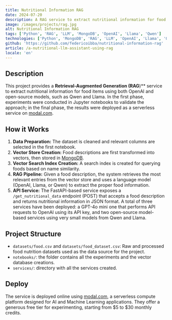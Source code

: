 ```yaml
---
title: Nutritional Information RAG
date: 2024-07-20
description: A RAG service to extract nutritional information for food items using both OpenAI and open-source models.
image: /images/projects/rag.jpg
alt: Nutritional Information RAG
tags: ['Python', 'RAG', 'LLM', 'MongoDB', 'OpenAI', 'Llama', 'Qwen']
technologies: ['Python', 'MongoDB', 'RAG', 'LLM', 'OpenAI', 'Llama', 'Qwen', 'FastAPI', 'modal']
github: 'https://github.com/federicoibba/nutritional-information-rag'
article: /a-nutritional-llm-assistant-using-rag
locale: 'en'
---
```


## Description

This project provides a **Retrieval-Augmented Generation (RAG**)** service to extract nutritional information for food items using both OpenAI and open-source models, such as Qwen and Llama. In the first phase, experiments were conducted in Jupyter notebooks to validate the approach; in the final phase, the results were deployed as a serverless service on <a href="https://modal.com/" target="_blank">modal.com</a>.

## How it Works

1.  **Data Preparation:** The dataset is cleaned and relevant columns are selected in the first notebook.
2.  **Vector Store Creation:** Food descriptions are first transformed into vectors, then stored in <a href="https://www.mongodb.com/" target="_blank">MongoDB</a>.
3.  **Vector Search Index Creation:** A search index is created for querying foods based on name similarity.
4.  **RAG Pipeline:** Given a food description, the system retrieves the most relevant entries from the vector store and uses a language model (OpenAI, Llama, or Qwen) to extract the proper food information.
5.  **API Service:** The FastAPI-based service exposes a `/get_nutritional_data` endpoint (POST) that accepts a food description and returns nutritional information in JSON format. A total of three services have been deployed: a GPT-4o mini one that performs API requests to OpenAI using its API key, and two open-source model-based services using very small models from Qwen and Llama.


## Project Structure

*   `datasets/food.csv` and `datasets/food_dataset.csv`: Raw and processed food nutrition datasets used as the data source for the project.
*   `notebooks/`: the folder contains all the experiments and the vector database creations.
*   `services/`: directory with all the services created.

## Deploy

The service is deployed online using <a href="https://modal.com/" target="_blank">modal.com</a>, a serverless compute platform designed for AI and Machine Learning applications. They offer a generous free tier for experimenting, starting from $5 to $30 monthly credits.